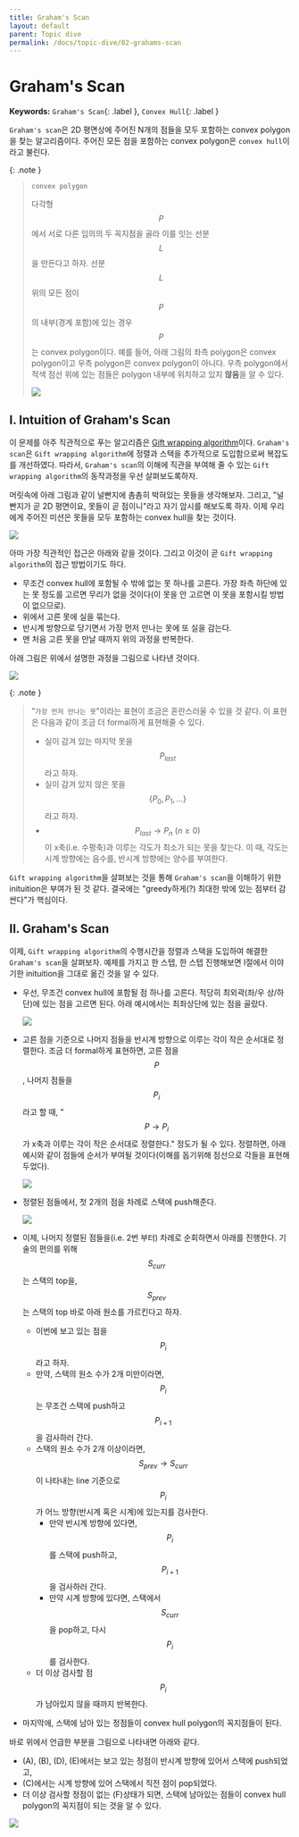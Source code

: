 ```yaml
---
title: Graham's Scan
layout: default
parent: Topic dive
permalink: /docs/topic-dive/02-grahams-scan
---
```


# Graham's Scan

**Keywords:** `Graham's Scan`{: .label }, `Convex Hull`{: .label }

`Graham's scan`은 2D 평면상에 주어진 N개의 점들을 모두 포함하는 convex polygon을 찾는 알고리즘이다.
주어진 모든 점을 포함하는 convex polygon은 `convex hull`이라고 불린다.

{: .note }
> `convex polygon`
>
> 다각형 $$P$$에서 서로 다른 임의의 두 꼭지점을 골라 이를 잇는 선분 $$L$$을 만든다고 하자.
> 선분 $$L$$ 위의 모든 점이 $$P$$의 내부(경계 포함)에 있는 경우 $$P$$는 convex polygon이다.
> 예를 들어, 아래 그림의 좌측 polygon은 convex polygon이고 우측 polygon은 convex polygon이 아니다.
> 우측 polygon에서 적색 점선 위에 있는 점들은 polygon 내부에 위치하고 있지 **않음**을 알 수 있다.
>
> ![](/docs/topic-dive/02-grahams-scan/convex.png)

## I. Intuition of Graham's Scan

이 문제를 아주 직관적으로 푸는 알고리즘은 [Gift wrapping algorithm](https://en.wikipedia.org/wiki/Gift_wrapping_algorithm)이다.
`Graham's scan`은 `Gift wrapping algorithm`에 정렬과 스택을 추가적으로 도입함으로써 복잡도를 개선하였다.
따라서, `Graham's scan`의 이해에 직관을 부여해 줄 수 있는 `Gift wrapping algorithm`의 동작과정을 우선 살펴보도록하자.

머릿속에 아래 그림과 같이 널빤지에 촘촘히 박혀있는 못들을 생각해보자.
그리고, "널빤지가 곧 2D 평면이요, 못들이 곧 점이니"라고 자기 암시를 해보도록 하자.
이제 우리에게 주어진 미션은 못들을 모두 포함하는 convex hull을 찾는 것이다.

![](/docs/topic-dive/02-grahams-scan/gwa-01.png)

아마 가장 직관적인 접근은 아래와 같을 것이다.
그리고 이것이 곧 `Gift wrapping algorithm`의 접근 방법이기도 하다.

- 무조건 convex hull에 포함될 수 밖에 없는 못 하나를 고른다.
  가장 좌측 하단에 있는 못 정도를 고르면 무리가 없을 것이다(이 못을 안 고르면 이 못을 포함시킬 방법이 없으므로).
- 위에서 고른 못에 실을 묶는다.
- 반시계 방향으로 당기면서 가장 먼저 만나는 못에 또 실을 감는다.
- 맨 처음 고른 못을 만날 때까지 위의 과정을 반복한다.

아래 그림은 위에서 설명한 과정을 그림으로 나타낸 것이다.

![](/docs/topic-dive/02-grahams-scan/gwa-02.png)

{: .note }
> "`가장 먼저 만나는 못`"이라는 표현이 조금은 혼란스러울 수 있을 것 같다.
> 이 표현은 다음과 같이 조금 더 formal하게 표현해줄 수 있다.
> - 실이 감겨 있는 마지막 못을 $$P_{last}$$라고 하자.
> - 실이 감겨 있지 않은 못을 $$\{P_{0}, P_{1}, ...\}$$라고 하자.
> - $$P_{last} \rightarrow P_{n} \ (n \geq 0)$$이 x축(i.e. 수평축)과 이루는 각도가 최소가 되는 못을 찾는다.
>   이 때, 각도는 시계 방향에는 음수를, 반시계 방향에는 양수를 부여한다.

`Gift wrapping algorithm`을 살펴보는 것을 통해 `Graham's scan`을 이해하기 위한 inituition은 부여가 된 것 같다.
결국에는 "greedy하게(?) 최대한 밖에 있는 점부터 감싼다"가 핵심이다.

## II. Graham's Scan

이제, `Gift wrapping algorithm`의 수행시간을 정렬과 스택을 도입하여 해결한 `Graham's scan`을 살펴보자.
예제를 가지고 한 스텝, 한 스텝 진행해보면 I절에서 이야기한 inituition을 그대로 옮긴 것을 알 수 있다.

- 우선, 무조건 convex hull에 포함될 점 하나를 고른다.
  적당히 최외곽(좌/우 상/하단)에 있는 점을 고르면 된다.
  아래 예시에서는 최좌상단에 있는 점을 골랐다.

  ![](/docs/topic-dive/02-grahams-scan/gs-01.png)

- 고른 점을 기준으로 나머지 점들을 반시계 방향으로 이루는 각이 작은 순서대로 정렬한다.
  조금 더 formal하게 표현하면, 고른 점을 $$P$$, 나머지 점들을 $$P_{i}$$라고 할 때, "$$P \rightarrow P_{i}$$가 x축과 이루는 각이 작은 순서대로 정렬한다." 정도가 될 수 있다.
  정렬하면, 아래 예시와 같이 점들에 순서가 부여될 것이다(이해를 돕기위해 점선으로 각들을 표현해두었다).
  
  ![](/docs/topic-dive/02-grahams-scan/gs-02.png)

- 정렬된 점들에서, 첫 2개의 점을 차례로 스택에 push해준다.

  ![](/docs/topic-dive/02-grahams-scan/gs-03.png)

- 이제, 나머지 정렬된 점들을(i.e. 2번 부터) 차례로 순회하면서 아래를 진행한다.
  기술의 편의를 위해 $$S_{curr}$$는 스택의 top을, $$S_{prev}$$는 스택의 top 바로 아래 원소를 가르킨다고 하자.
  - 이번에 보고 있는 점을 $$P_{i}$$라고 하자.
  - 만약, 스택의 원소 수가 2개 미만이라면, $$P_{i}$$는 무조건 스택에 push하고 $$P_{i+1}$$을 검사하러 간다.
  - 스택의 원소 수가 2개 이상이라면, $$S_{prev} \rightarrow S_{curr}$$이 나타내는 line 기준으로 $$P_{i}$$가 어느 방향(반시계 혹은 시계)에 있는지를 검사한다.
    - 만약 반시계 방향에 있다면, $$P_{i}$$를 스택에 push하고, $$P_{i+1}$$을 검사하러 간다.
    - 만약 시계 방향에 있다면, 스택에서 $$S_{curr}$$을 pop하고, 다시 $$P_{i}$$를 검사한다.
  - 더 이상 검사할 점 $$P_{i}$$가 남아있지 않을 때까지 반복한다.
- 마지막에, 스택에 남아 있는 정점들이 convex hull polygon의 꼭지점들이 된다.

바로 위에서 언급한 부분을 그림으로 나타내면 아래와 같다.
- (A), (B), (D), (E)에서는 보고 있는 정점이 반시계 방향에 있어서 스택에 push되었고,
- (C)에서는 시계 방향에 있어 스택에서 직전 점이 pop되었다.
- 더 이상 검사할 정점이 없는 (F)상태가 되면, 스택에 남아있는 점들이 convex hull polygon의 꼭지점이 되는 것을 알 수 있다.

![](/docs/topic-dive/02-grahams-scan/gs-04.png)

<script src="https://utteranc.es/client.js"
        repo="i-am-wonseoklee/i-am-wonseoklee.github.io"
        issue-term="pathname"
        theme="github-dark-orange"
        crossorigin="anonymous"
        async>
</script>